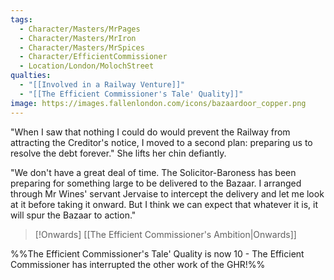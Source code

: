 ```yaml
---
tags:
  - Character/Masters/MrPages
  - Character/Masters/MrIron
  - Character/Masters/MrSpices
  - Character/EfficientCommissioner
  - Location/London/MolochStreet
qualties:
  - "[[Involved in a Railway Venture]]"
  - "[[The Efficient Commissioner's Tale' Quality]]"
image: https://images.fallenlondon.com/icons/bazaardoor_copper.png
---
```


"When I saw that nothing I could do would prevent the Railway from attracting the Creditor's notice, I moved to a second plan: preparing us to resolve the debt forever." She lifts her chin defiantly.

"We don't have a great deal of time. The Solicitor-Baroness has been preparing for something large to be delivered to the Bazaar. I arranged through Mr Wines' servant Jervaise to intercept the delivery and let me look at it before taking it onward. But I think we can expect that whatever it is, it will spur the Bazaar to action."


> [!Onwards] [[The Efficient Commissioner's Ambition|Onwards]]



%%The Efficient Commissioner's Tale' Quality is now 10 - The Efficient Commissioner has interrupted the other work of the GHR!%%